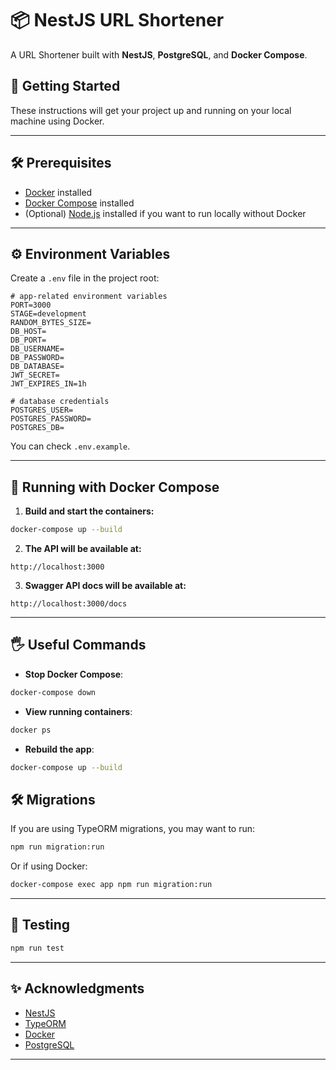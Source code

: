# 📦 NestJS URL Shortener

A URL Shortener built with **NestJS**, **PostgreSQL**, and **Docker Compose**.

## 🚀 Getting Started

These instructions will get your project up and running on your local machine using Docker.

---

## 🛠 Prerequisites

- [Docker](https://www.docker.com/products/docker-desktop) installed
- [Docker Compose](https://docs.docker.com/compose/install/) installed
- (Optional) [Node.js](https://nodejs.org/) installed if you want to run locally without Docker

---

## ⚙️ Environment Variables

Create a `.env` file in the project root:

```env
# app-related environment variables
PORT=3000
STAGE=development
RANDOM_BYTES_SIZE=
DB_HOST=
DB_PORT=
DB_USERNAME=
DB_PASSWORD=
DB_DATABASE=
JWT_SECRET=
JWT_EXPIRES_IN=1h

# database credentials
POSTGRES_USER=
POSTGRES_PASSWORD=
POSTGRES_DB=
```

You can check `.env.example`.

---

## 🐳 Running with Docker Compose

1. **Build and start the containers:**

```bash
docker-compose up --build
```

2. **The API will be available at:**

```
http://localhost:3000
```

3. **Swagger API docs will be available at:**

```
http://localhost:3000/docs
```

---

## 🖐 Useful Commands

- **Stop Docker Compose**:

```bash
docker-compose down
```

- **View running containers**:

```bash
docker ps
```

- **Rebuild the app**:

```bash
docker-compose up --build
```

## 🛠 Migrations

If you are using TypeORM migrations, you may want to run:

```bash
npm run migration:run
```

Or if using Docker:

```bash
docker-compose exec app npm run migration:run
```

---

## 🧪 Testing

```bash
npm run test
```

---

## ✨ Acknowledgments

- [NestJS](https://nestjs.com/)
- [TypeORM](https://typeorm.io/)
- [Docker](https://www.docker.com/)
- [PostgreSQL](https://www.postgresql.org/)

---
